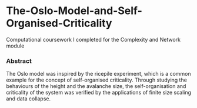# The-Oslo-Model-and-Self-Organised-Criticality

Computational coursework I completed for the Complexity and Network module

### Abstract
The Oslo model was inspired by the ricepile experiment, which is a common example for the concept of self-organised criticality. Through studying the behaviours of the height and the avalanche size, the self-organisation and criticality of the system was verified by the applications of finite size scaling and data collapse.
